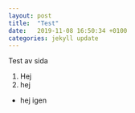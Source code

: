 ```yaml
---
layout: post
title:  "Test"
date:   2019-11-08 16:50:34 +0100
categories: jekyll update
---
```

Test av sida
1. Hej
2. hej
* hej igen